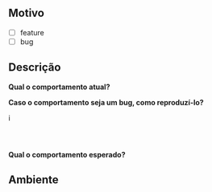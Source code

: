 <!-- *Before creating an issue please make sure you are using the latest version of mongoose -->
## Motivo
<!-- Marque com um x a razão da issue, exemplo:
- [x] feature -->
- [ ] feature 
- [ ] bug

## Descrição
**Qual o comportamento atual?**
<!-- preencha aqui -->

**Caso o comportamento seja um bug, como reproduzí-lo?**
<!-- Como simular o bug?
1. Go to '...'
2. Click on '....'
3. Scroll down to '....'
4. See error
-->i
<pre><code>
<!-- Se existe uma mensagem de erro, cole aqui -->
</code></pre>

**Qual o comportamento esperado?**

## Ambiente
<!-- Browser (nome e versão), sistema operacional (nome e versão) e etc -->
